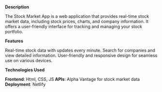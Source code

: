 ****Description****

The Stock Market App is a web application that provides real-time stock market data, including stock prices, charts, and company information. 
It offers a user-friendly interface for tracking and managing your stock portfolio.

**Features**

Real-time stock data with updates every minute.
Search for companies and view detailed information.
User-friendly and responsive design for seamless use on various devices.

**Technologies Used**

**Frontend**: Html, CSS, JS
**APIs**: Alpha Vantage for stock market data
**Deployment**: Netlify

